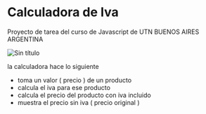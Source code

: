 # Calculadora de Iva

Proyecto de tarea del curso de Javascript de UTN BUENOS AIRES ARGENTINA 

![Sin título](https://user-images.githubusercontent.com/80891761/176030399-9e781fca-240a-4b0a-ad0f-8b860d515d7a.png)



la calculadora hace lo siguiente
* toma un valor ( precio ) de un producto
* calcula el iva para ese producto 
* calcula el precio del producto con iva incluido
* muestra el precio sin iva ( precio original )
